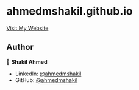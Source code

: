 # ahmedmshakil.github.io
<a href="https://shakilahmed.live/" target="_blank">Visit My Website</a>

## Author

👤 **Shakil Ahmed**

* LinkedIn: [@ahmedmshakil](https://www.linkedin.com/in/ahmedmshakil/)
* GitHub: [@ahmedmshakil](https://github.com/ahmedmshakil)
